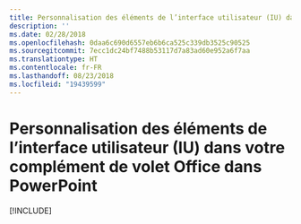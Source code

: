 ```yaml
---
title: Personnalisation des éléments de l’interface utilisateur (IU) dans votre complément de volet Office dans PowerPoint
description: ''
ms.date: 02/28/2018
ms.openlocfilehash: 0daa6c690d6557eb6b6ca525c339db3525c90525
ms.sourcegitcommit: 7ecc1dc24bf7488b53117d7a83ad60e952a6f7aa
ms.translationtype: HT
ms.contentlocale: fr-FR
ms.lasthandoff: 08/23/2018
ms.locfileid: "19439599"
---
```

# <a name="customize-user-interface-ui-elements-in-your-powerpoint-task-pane-add-in"></a>Personnalisation des éléments de l’interface utilisateur (IU) dans votre complément de volet Office dans PowerPoint

[!INCLUDE[](../includes/powerpoint-tutorial-customize-ui.md)]